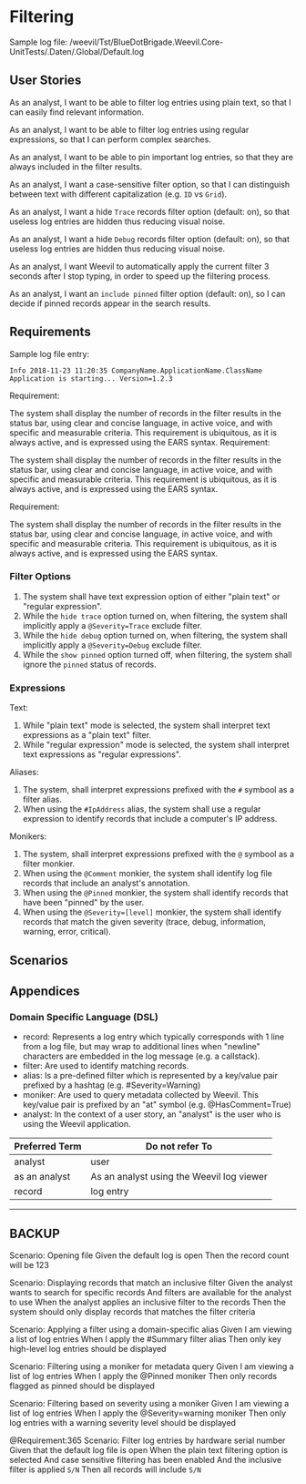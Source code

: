 ﻿# Filtering

Sample log file: /weevil/Tst/BlueDotBrigade.Weevil.Core-UnitTests/.Daten/.Global/Default.log

## User Stories

As an analyst, I want to be able to filter log entries using plain text, so that I can easily find relevant information.

As an analyst, I want to be able to filter log entries using regular expressions, so that I can perform complex searches.

As an analyst, I want to be able to pin important log entries, so that they are always included in the filter results.

As an analyst, I want a case-sensitive filter option, so that I can distinguish between text with different capitalization (e.g. `ID` vs `Grid`).

As an analyst, I want a hide `Trace` records filter option (default: on), so that useless log entries are hidden thus reducing visual noise.

As an analyst, I want a hide `Debug` records filter option (default: on), so that useless log entries are hidden thus reducing visual noise.

As an analyst, I want Weevil to automatically apply the current filter 3 seconds after I stop typing, in order to speed up the filtering process.

As an analyst, I want an `include pinned` filter option (default: on), so I can decide if pinned records appear in the search results.

## Requirements

Sample log file entry:

```
Info 2018-11-23 11:20:35 CompanyName.ApplicationName.ClassName Application is starting... Version=1.2.3
```


Requirement:

The system shall display the number of records in the filter results in the status bar, using clear and concise language, in active voice, and with specific and measurable criteria. This requirement is ubiquitous, as it is always active, and is expressed using the EARS syntax.
Requirement:

The system shall display the number of records in the filter results in the status bar, using clear and concise language, in active voice, and with specific and measurable criteria. This requirement is ubiquitous, as it is always active, and is expressed using the EARS syntax.

Requirement:

The system shall display the number of records in the filter results in the status bar, using clear and concise language, in active voice, and with specific and measurable criteria. This requirement is ubiquitous, as it is always active, and is expressed using the EARS syntax.

### Filter Options

1. The system shall have text expression option of either "plain text" or "regular expression".
2. While the `hide trace` option turned on, when filtering, the system shall implicitly apply a `@Severity=Trace` exclude filter.
3. While the `hide debug` option turned on, when filtering, the system shall implicitly apply a `@Severity=Debug` exclude filter.
4. While the `show pinned` option turned off, when filtering, the system shall ignore the `pinned` status of records.

### Expressions

Text:

1. While "plain text" mode is selected, the system shall interpret text expressions as a "plain text" filter.
2. While "regular expression" mode is selected, the system shall interpret text expressions as "regular expressions".

Aliases:

1. The system, shall interpret expressions prefixed with the `#` symbool as a filter alias.
2. When using the `#IpAddress` alias, the system shall use a regular expression to identify records that include a computer's IP address.

Monikers:

1. The system, shall interpret expressions prefixed with the `@` symbool as a filter monkier.
2. When using the `@Comment` monkier, the system shall identify log file records that include an analyst's annotation.
3. When using the `@Pinned` monkier, the system shall identify records that have been "pinned" by the user.
4. When using the `@Severity=[level]` monkier, the system shall identify records that match the given severity (trace, debug, information, warning, error, critical).

## Scenarios

## Appendices

### Domain Specific Language (DSL)

- record: Represents a log entry which typically corresponds with 1 line from a log file, but may wrap to additional lines when "newline" characters are embedded in the log message (e.g. a callstack).
- filter: Are used to identify matching records.
- alias: Is a pre-defined filter which is represented by a key/value pair prefixed by a hashtag (e.g. #Severity=Warning)
- moniker: Are used to query metadata collected by Weevil. This key/value pair is prefixed by an "at" symbol (e.g. @HasComment=True)
- analyst: In the context of a user story, an "analyst" is the user who is using the Weevil application.

| Preferred Term | Do not refer To                           |
| -------------- | ----------------------------------------- |
| analyst        | user                                      |
| as an analyst  | As an analyst using the Weevil log viewer |
| record         | log entry                                 |


----

## BACKUP

Scenario: Opening file
    Given the default log is open
    Then the record count will be 123

  Scenario: Displaying records that match an inclusive filter
    Given the analyst wants to search for specific records
    And filters are available for the analyst to use
    When the analyst applies an inclusive filter to the records
    Then the system should only display records that matches the filter criteria

  Scenario: Applying a filter using a domain-specific alias
    Given I am viewing a list of log entries
    When I apply the #Summary filter alias
    Then only key high-level log entries should be displayed

  Scenario: Filtering using a moniker for metadata query
    Given I am viewing a list of log entries
    When I apply the @Pinned moniker
    Then only records flagged as pinned should be displayed

  Scenario: Filtering based on severity using a moniker
    Given I am viewing a list of log entries
    When I apply the @Severity=warning moniker
    Then only log entries with a warning severity level should be displayed

@Requirement:365
Scenario: Filter log entries by hardware serial number
	Given that the default log file is open
	When the plain text filtering option is selected
	And case sensitive filtering has been enabled
	And the inclusive filter is applied `S/N`
	Then all records will include `S/N`